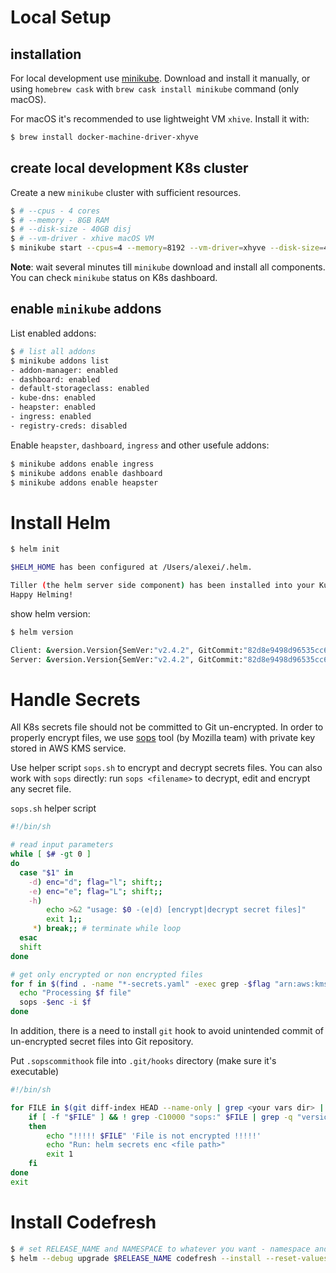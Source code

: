 # Local Setup

## installation

For local development use [minikube](https://github.com/kubernetes/minikube). 
Download and install it manually, or using `homebrew cask` with `brew cask install minikube` command (only macOS).

For macOS it's recommended to use lightweight VM `xhive`.
Install it with:
```sh
$ brew install docker-machine-driver-xhyve
```

## create local development K8s cluster

Create a new `minikube` cluster with sufficient resources.

```sh
$ # --cpus - 4 cores
$ # --memory - 8GB RAM
$ # --disk-size - 40GB disj
$ # --vm-driver - xhive macOS VM  
$ minikube start --cpus=4 --memory=8192 --vm-driver=xhyve --disk-size=40g
```

**Note**: wait several minutes till `minikube` download and install all components. You can check `minikube` status on K8s dashboard.

## enable `minikube` addons

List enabled addons:

```sh
$ # list all addons
$ minikube addons list
- addon-manager: enabled
- dashboard: enabled
- default-storageclass: enabled
- kube-dns: enabled
- heapster: enabled
- ingress: enabled
- registry-creds: disabled
```

Enable `heapster`, `dashboard`, `ingressּּּּ` and other usefule addons:

```sh
$ minikube addons enable ingress
$ minikube addons enable dashboard
$ minikube addons enable heapster
```

# Install Helm

```sh
$ helm init

$HELM_HOME has been configured at /Users/alexei/.helm.

Tiller (the helm server side component) has been installed into your Kubernetes Cluster.
Happy Helming!
```

show helm version:

```sh
$ helm version

Client: &version.Version{SemVer:"v2.4.2", GitCommit:"82d8e9498d96535cc6787a6a9194a76161d29b4c", GitTreeState:"clean"}
Server: &version.Version{SemVer:"v2.4.2", GitCommit:"82d8e9498d96535cc6787a6a9194a76161d29b4c", GitTreeState:"clean"}
```

# Handle Secrets

All K8s secrets file should not be committed to Git un-encrypted. In order to properly encrypt files, we use [sops](https://github.com/mozilla/sops) tool (by Mozilla team) with private key stored in AWS KMS service.

Use helper script `sops.sh` to encrypt and decrypt secrets files. You can also work with `sops` directly: run `sops <filename>` to decrypt, edit and encrypt any secret file.

`sops.sh` helper script

```sh
#!/bin/sh

# read input parameters
while [ $# -gt 0 ]
do
  case "$1" in
    -d) enc="d"; flag="l"; shift;;
    -e) enc="e"; flag="L"; shift;;
    -h)
        echo >&2 "usage: $0 -(e|d) [encrypt|decrypt secret files]"
        exit 1;;
     *) break;; # terminate while loop
  esac
  shift
done

# get only encrypted or non encrypted files
for f in $(find . -name "*-secrets.yaml" -exec grep -$flag "arn:aws:kms:" {} +); do 
  echo "Processing $f file"
  sops -$enc -i $f
done
```

In addition, there is a need to install `git` hook to avoid unintended commit of un-encrypted secret files into Git repository.

Put `.sopscommithook` file into `.git/hooks` directory (make sure it's executable)

```sh
#!/bin/sh

for FILE in $(git diff-index HEAD --name-only | grep <your vars dir> | grep "secrets.y"); do
    if [ -f "$FILE" ] && ! grep -C10000 "sops:" $FILE | grep -q "version:"; then
    then
        echo "!!!!! $FILE" 'File is not encrypted !!!!!'
        echo "Run: helm secrets enc <file path>"
        exit 1
    fi
done
exit

```

# Install Codefresh

```sh
$ # set RELEASE_NAME and NAMESPACE to whatever you want - namespace and Helm release will be created/updated
$ helm --debug upgrade $RELEASE_NAME codefresh --install --reset-values --namespace $NAMESPACE
```